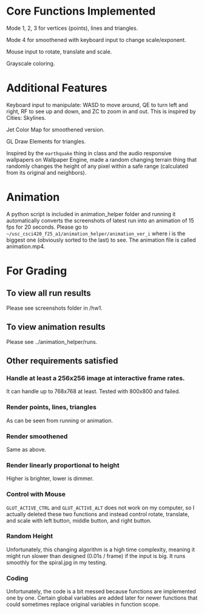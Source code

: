 # Core Functions Implemented

Mode 1, 2, 3 for vertices (points), lines and triangles.

Mode 4 for smoothened with keyboard input to change scale/exponent.

Mouse input to rotate, translate and scale.

Grayscale coloring.

# Additional Features

Keyboard input to manipulate: WASD to move around, QE to turn left and right, RF to see up and down, and ZC to zoom in and out. This is inspired by Cities: Skylines.

Jet Color Map for smoothened version.

GL Draw Elements for triangles.

Inspired by the `earthquake` thing in class and the audio responsive wallpapers on Wallpaper Engine, made a random changing terrain thing that randomly changes the height of any pixel within a safe range (calculated from its original and neighbors).

# Animation

A python script is included in animation_helper folder and running it automatically converts the screenshots of latest run into an animation of 15 fps for 20 seconds. Please go to ```~/usc_csci420_f25_a1/animation_helper/animation_ver_i``` where i is the biggest one (obviously sorted to the last) to see. The animation file is called animation.mp4.

# For Grading

## To view all run results

Please see screenshots folder in /hw1.

## To view animation results

Please see ../animation_helper/runs.

## Other requirements satisfied

### Handle at least a 256x256 image at interactive frame rates. 

It can handle up to 768x768 at least. Tested with 800x800 and failed.

### Render points, lines, triangles

As can be seen from running or animation.

### Render smoothened

Same as above.

### Render linearly proportional to height

Higher is brighter, lower is dimmer.

### Control with Mouse

`GLUT_ACTIVE_CTRL` and `GLUT_ACTIVE_ALT` does not work on my computer, so I actually deleted these two functions and instead control rotate, translate, and scale with left button, middle button, and right button.

### Random Height

Unfortunately, this changing algorithm is a high time complexity, meaning it might run slower than designed (0.01s / frame) if the input is big. It runs smoothly for the spiral.jpg in my testing.

### Coding

Unfortunately, the code is a bit messed because functions are implemented one by one. Certain global variables are added later for newer functions that could sometimes replace original variables in function scope.